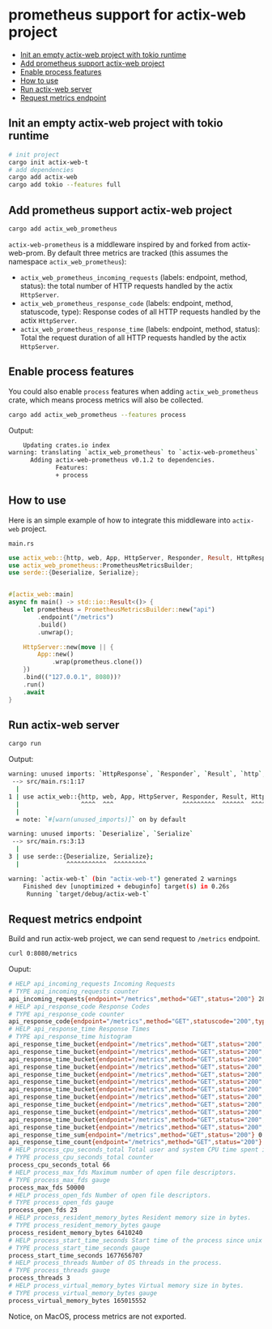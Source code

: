 # prometheus support for actix-web project

- [Init an empty actix-web project with tokio runtime](#init-an-empty-actix-web-project-with-tokio-runtime)
- [Add prometheus support actix-web project](#add-prometheus-support-actix-web-project)
- [Enable process features](#enable-process-features)
- [How to use](#how-to-use)
- [Run actix-web server](#run-actix-web-server)
- [Request metrics endpoint](#request-metrics-endpoint)

## Init an empty actix-web project with tokio runtime

```bash
# init project
cargo init actix-web-t
# add dependencies
cargo add actix-web
cargo add tokio --features full
```

## Add prometheus support actix-web project

```bash
cargo add actix_web_prometheus
```

`actix-web-prometheus` is a middleware inspired by and forked from actix-web-prom. By default three metrics are tracked (this assumes the namespace `actix_web_prometheus`):

- `actix_web_prometheus_incoming_requests` (labels: endpoint, method, status): the total number of HTTP requests handled by the actix `HttpServer`.
- `actix_web_prometheus_response_code` (labels: endpoint, method, statuscode, type): Response codes of all HTTP requests handled by the actix `HttpServer`.
- `actix_web_prometheus_response_time` (labels: endpoint, method, status): Total the request duration of all HTTP requests handled by the actix `HttpServer`.

## Enable process features

You could also enable `process` features when adding `actix_web_prometheus` crate, which means process metrics will also be collected.

```bash
cargo add actix_web_prometheus --features process
```

Output:

```bash
    Updating crates.io index
warning: translating `actix_web_prometheus` to `actix-web-prometheus`
      Adding actix-web-prometheus v0.1.2 to dependencies.
             Features:
             + process
```

## How to use

Here is an simple example of how to integrate this middleware into `actix-web` project.

`main.rs`

```rust
use actix_web::{http, web, App, HttpServer, Responder, Result, HttpResponse};
use actix_web_prometheus::PrometheusMetricsBuilder;
use serde::{Deserialize, Serialize};


#[actix_web::main]
async fn main() -> std::io::Result<()> {
    let prometheus = PrometheusMetricsBuilder::new("api")
        .endpoint("/metrics")
        .build()
        .unwrap();

    HttpServer::new(move || {
        App::new()
            .wrap(prometheus.clone())
    })
    .bind(("127.0.0.1", 8080))?
    .run()
    .await
}
```

## Run actix-web server

```bash
cargo run
```

Output:

```bash
warning: unused imports: `HttpResponse`, `Responder`, `Result`, `http`, `web`
 --> src/main.rs:1:17
  |
1 | use actix_web::{http, web, App, HttpServer, Responder, Result, HttpResponse};
  |                 ^^^^  ^^^                   ^^^^^^^^^  ^^^^^^  ^^^^^^^^^^^^
  |
  = note: `#[warn(unused_imports)]` on by default

warning: unused imports: `Deserialize`, `Serialize`
 --> src/main.rs:3:13
  |
3 | use serde::{Deserialize, Serialize};
  |             ^^^^^^^^^^^  ^^^^^^^^^

warning: `actix-web-t` (bin "actix-web-t") generated 2 warnings
    Finished dev [unoptimized + debuginfo] target(s) in 0.26s
     Running `target/debug/actix-web-t`
```

## Request metrics endpoint

Build and run actix-web project, we can send request to `/metrics` endpoint.

```bash
curl 0:8080/metrics
```

Ouput:

```bash
# HELP api_incoming_requests Incoming Requests
# TYPE api_incoming_requests counter
api_incoming_requests{endpoint="/metrics",method="GET",status="200"} 28
# HELP api_response_code Response Codes
# TYPE api_response_code counter
api_response_code{endpoint="/metrics",method="GET",statuscode="200",type="200"} 28
# HELP api_response_time Response Times
# TYPE api_response_time histogram
api_response_time_bucket{endpoint="/metrics",method="GET",status="200",le="0.005"} 28
api_response_time_bucket{endpoint="/metrics",method="GET",status="200",le="0.01"} 28
api_response_time_bucket{endpoint="/metrics",method="GET",status="200",le="0.025"} 28
api_response_time_bucket{endpoint="/metrics",method="GET",status="200",le="0.05"} 28
api_response_time_bucket{endpoint="/metrics",method="GET",status="200",le="0.1"} 28
api_response_time_bucket{endpoint="/metrics",method="GET",status="200",le="0.25"} 28
api_response_time_bucket{endpoint="/metrics",method="GET",status="200",le="0.5"} 28
api_response_time_bucket{endpoint="/metrics",method="GET",status="200",le="1"} 28
api_response_time_bucket{endpoint="/metrics",method="GET",status="200",le="2.5"} 28
api_response_time_bucket{endpoint="/metrics",method="GET",status="200",le="5"} 28
api_response_time_bucket{endpoint="/metrics",method="GET",status="200",le="10"} 28
api_response_time_bucket{endpoint="/metrics",method="GET",status="200",le="+Inf"} 28
api_response_time_sum{endpoint="/metrics",method="GET",status="200"} 0.03155173499999999
api_response_time_count{endpoint="/metrics",method="GET",status="200"} 28
# HELP process_cpu_seconds_total Total user and system CPU time spent in seconds.
# TYPE process_cpu_seconds_total counter
process_cpu_seconds_total 66
# HELP process_max_fds Maximum number of open file descriptors.
# TYPE process_max_fds gauge
process_max_fds 50000
# HELP process_open_fds Number of open file descriptors.
# TYPE process_open_fds gauge
process_open_fds 23
# HELP process_resident_memory_bytes Resident memory size in bytes.
# TYPE process_resident_memory_bytes gauge
process_resident_memory_bytes 6410240
# HELP process_start_time_seconds Start time of the process since unix epoch in seconds.
# TYPE process_start_time_seconds gauge
process_start_time_seconds 1677656707
# HELP process_threads Number of OS threads in the process.
# TYPE process_threads gauge
process_threads 3
# HELP process_virtual_memory_bytes Virtual memory size in bytes.
# TYPE process_virtual_memory_bytes gauge
process_virtual_memory_bytes 165015552
```

Notice, on MacOS, process metrics are not exported.
